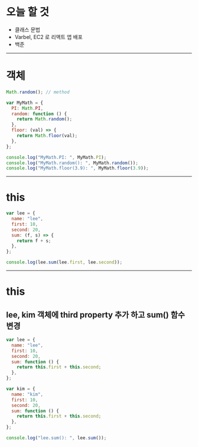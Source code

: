 # 오늘 할 것

- 클래스 문법
- Varbel, EC2 로 리액트 앱 배포
- 백준

---

# 객체

```javascript
Math.random(); // method

var MyMath = {
  PI: Math.PI,
  random: function () {
    return Math.random();
  },
  floor: (val) => {
    return Math.floor(val);
  },
};

console.log("MyMath.PI: ", MyMath.PI);
console.log("MyMath.random(): ", MyMath.random());
console.log("MyMath.floor(3.9): ", MyMath.floor(3.9));
```

---

# this

```javascript
var lee = {
  name: "lee",
  first: 10,
  second: 20,
  sum: (f, s) => {
    return f + s;
  },
};

console.log(lee.sum(lee.first, lee.second));
```

---

# this

## lee, kim 객체에 third property 추가 하고 sum() 함수 변경

```javascript
var lee = {
  name: "lee",
  first: 10,
  second: 20,
  sum: function () {
    return this.first + this.second;
  },
};

var kim = {
  name: "kim",
  first: 10,
  second: 20,
  sum: function () {
    return this.first + this.second;
  },
};

console.log("lee.sum(): ", lee.sum());
```